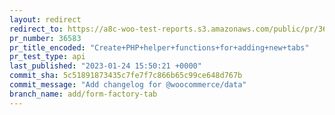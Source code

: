 ```yaml
---
layout: redirect
redirect_to: https://a8c-woo-test-reports.s3.amazonaws.com/public/pr/36583/api/index.html
pr_number: 36583
pr_title_encoded: "Create+PHP+helper+functions+for+adding+new+tabs"
pr_test_type: api
last_published: "2023-01-24 15:50:21 +0000"
commit_sha: 5c51891873435c7fe7f7c866b65c99ce648d767b
commit_message: "Add changelog for @woocommerce/data"
branch_name: add/form-factory-tab
---
```


